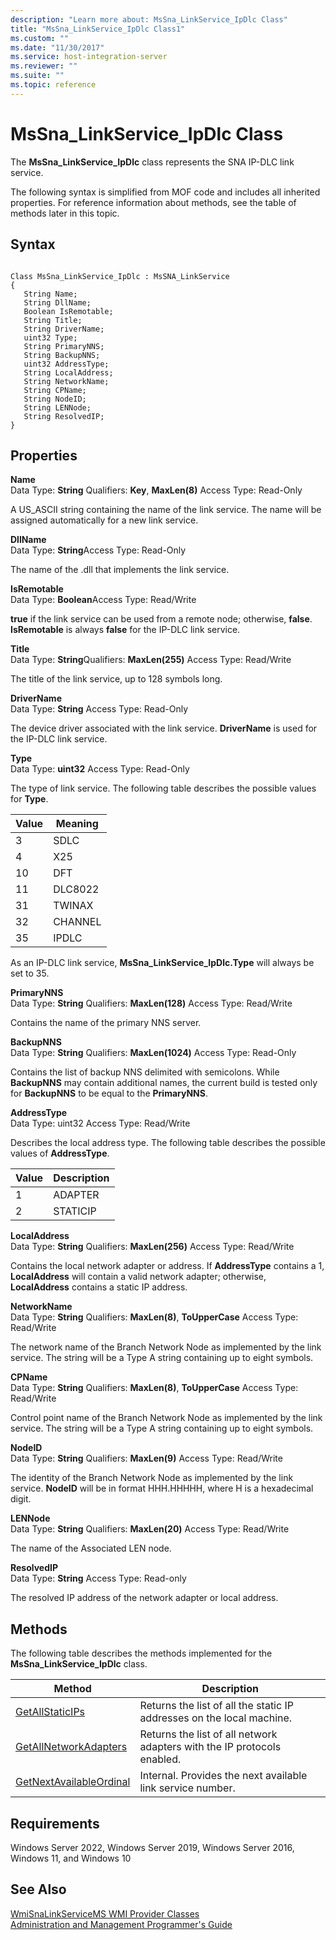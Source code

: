 ```yaml
---
description: "Learn more about: MsSna_LinkService_IpDlc Class"
title: "MsSna_LinkService_IpDlc Class1"
ms.custom: ""
ms.date: "11/30/2017"
ms.service: host-integration-server
ms.reviewer: ""
ms.suite: ""
ms.topic: reference
---
```

# MsSna_LinkService_IpDlc Class
The **MsSna_LinkService_IpDlc** class represents the SNA IP-DLC link service.  
  
 The following syntax is simplified from MOF code and includes all inherited properties. For reference information about methods, see the table of methods later in this topic.  
  
## Syntax  
  
```  
  
Class MsSna_LinkService_IpDlc : MsSNA_LinkService  
{  
   String Name;  
   String DllName;  
   Boolean IsRemotable;  
   String Title;  
   String DriverName;  
   uint32 Type;  
   String PrimaryNNS;  
   String BackupNNS;  
   uint32 AddressType;  
   String LocalAddress;  
   String NetworkName;  
   String CPName;  
   String NodeID;  
   String LENNode;  
   String ResolvedIP;  
}  
```  
  
## Properties  
 **Name**  
 Data Type: **String** Qualifiers: **Key**, **MaxLen(8)** Access Type: Read-Only  
  
 A US_ASCII string containing the name of the link service. The name will be assigned automatically for a new link service.  
  
 **DllName**  
 Data Type: **String**Access Type: Read-Only  
  
 The name of the .dll that implements the link service.  
  
 **IsRemotable**  
 Data Type: **Boolean**Access Type: Read/Write  
  
 **true** if the link service can be used from a remote node; otherwise, **false**. **IsRemotable** is always **false** for the IP-DLC link service.  
  
 **Title**  
 Data Type: **String**Qualifiers: **MaxLen(255)** Access Type: Read/Write  
  
 The title of the link service, up to 128 symbols long.  
  
 **DriverName**  
 Data Type: **String** Access Type: Read-Only  
  
 The device driver associated with the link service. **DriverName** is used for the IP-DLC link service.  
  
 **Type**  
 Data Type: **uint32** Access Type: Read-Only  
  
 The type of link service. The following table describes the possible values for **Type**.  
  
|Value|Meaning|  
|-----------|-------------|  
|3|SDLC|  
|4|X25|  
|10|DFT|  
|11|DLC8022|  
|31|TWINAX|  
|32|CHANNEL|  
|35|IPDLC|  
  
 As an IP-DLC link service, **MsSna_LinkService_IpDlc.Type** will always be set to 35.  
  
 **PrimaryNNS**  
 Data Type: **String** Qualifiers: **MaxLen(128)** Access Type: Read/Write  
  
 Contains the name of the primary NNS server.  
  
 **BackupNNS**  
 Data Type: **String** Qualifiers: **MaxLen(1024)** Access Type: Read-Only  
  
 Contains the list of backup NNS delimited with semicolons. While **BackupNNS** may contain additional names, the current build is tested only for **BackupNNS** to be equal to the **PrimaryNNS**.  
  
 **AddressType**  
 Data Type: uint32 Access Type: Read/Write  
  
 Describes the local address type. The following table describes the possible values of **AddressType**.  
  
|Value|Description|  
|-----------|-----------------|  
|1|ADAPTER|  
|2|STATICIP|  
  
 **LocalAddress**  
 Data Type: **String** Qualifiers: **MaxLen(256)** Access Type: Read/Write  
  
 Contains the local network adapter or address. If **AddressType** contains a 1, **LocalAddress** will contain a valid network adapter; otherwise, **LocalAddress** contains a static IP address.  
  
 **NetworkName**  
 Data Type: **String** Qualifiers: **MaxLen(8)**, **ToUpperCase** Access Type: Read/Write  
  
 The network name of the Branch Network Node as implemented by the link service. The string will be a Type A string containing up to eight symbols.  
  
 **CPName**  
 Data Type: **String** Qualifiers: **MaxLen(8)**, **ToUpperCase** Access Type: Read/Write  
  
 Control point name of the Branch Network Node as implemented by the link service. The string will be a Type A string containing up to eight symbols.  
  
 **NodeID**  
 Data Type: **String** Qualifiers: **MaxLen(9)** Access Type: Read/Write  
  
 The identity of the Branch Network Node as implemented by the link service. **NodeID** will be in format HHH.HHHHH, where H is a hexadecimal digit.  
  
 **LENNode**  
 Data Type: **String** Qualifiers: **MaxLen(20)** Access Type: Read/Write  
  
 The name of the Associated LEN node.  
  
 **ResolvedIP**  
 Data Type: **String** Access Type: Read-only  
  
 The resolved IP address of the network adapter or local address.  
  
## Methods  
 The following table describes the methods implemented for the **MsSna_LinkService_IpDlc** class.  
  
|Method|Description|  
|------------|-----------------|  
|[GetAllStaticIPs](../core/mssna-linkservice-ipdlc-getallstaticips-method1.md)|Returns the list of all the static IP addresses on the local machine.|  
|[GetAllNetworkAdapters](../core/mssna-linkservice-ipdlc-getallnetworkadapters-method1.md)|Returns the list of all network adapters with the IP protocols enabled.|  
|[GetNextAvailableOrdinal](../core/mssna-linkservice-ipdlc-getnextavailableordinal-method2.md)|Internal. Provides the next available link service number.|  
  
## Requirements  
 Windows Server 2022, Windows Server 2019, Windows Server 2016, Windows 11, and Windows 10  
  
## See Also  
 [WmiSnaLinkServiceMS WMI Provider Classes](../core/wmisnalinkservicems-wmi-provider-classes1.md)   
 [Administration and Management Programmer's Guide](./administration-and-management-programmer-s-guide2.md)
